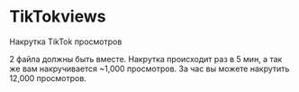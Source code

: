 # TikTokviews
Накрутка TikTok просмотров

2 файла должны быть вместе.
Накрутка происходит раз в 5 мин, а так же вам накручивается ~1,000 просмотров.
За час вы можете накрутить 12,000 просмотров.
